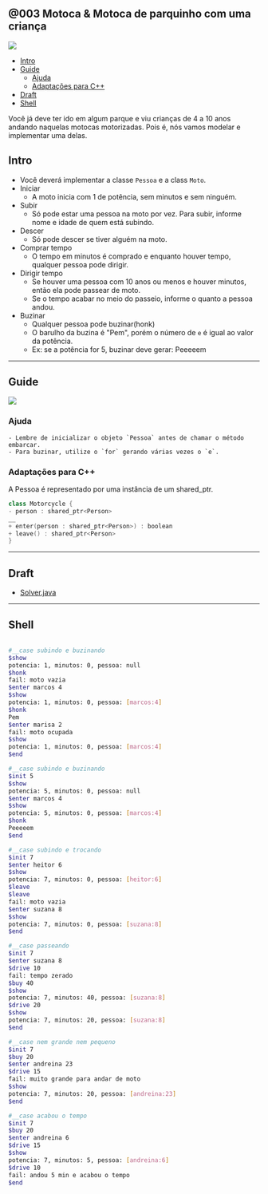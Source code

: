 ## @003 Motoca & Motoca de parquinho com uma criança

![](https://raw.githubusercontent.com/qxcodepoo/arcade/master/base/003/cover.jpg)

[](toc)

- [Intro](#intro)
- [Guide](#guide)
    - [Ajuda](#ajuda)
    - [Adaptações para C++](#adaptações-para-c)
- [Draft](#draft)
- [Shell](#shell)
[](toc)

Você já deve ter ido em algum parque e viu crianças de 4 a 10 anos andando naquelas motocas motorizadas. Pois é, nós vamos modelar e implementar uma delas.

## Intro

- Você deverá implementar a classe `Pessoa` e a class `Moto`.
- Iniciar
    - A moto inicia com 1 de potência, sem minutos e sem ninguém.
- Subir
    - Só pode estar uma pessoa na moto por vez. Para subir, informe nome e idade de quem está subindo.
- Descer
    - Só pode descer se tiver alguém na moto.
- Comprar tempo
    - O tempo em minutos é comprado e enquanto houver tempo, qualquer pessoa pode dirigir.
- Dirigir tempo
    - Se houver uma pessoa com 10 anos ou menos e houver minutos, então ela pode passear de moto.
    - Se o tempo acabar no meio do passeio, informe o quanto a pessoa andou.
- Buzinar
    - Qualquer pessoa pode buzinar(honk)
    - O barulho da buzina é "Pem", porém o número de `e` é igual ao valor da potência.
    - Ex: se a potência for 5, buzinar deve gerar: Peeeeem


***
## Guide
![](https://raw.githubusercontent.com/qxcodepoo/arcade/master/base/003/diagrama.png)


### Ajuda
    - Lembre de inicializar o objeto `Pessoa` antes de chamar o método embarcar.
    - Para buzinar, utilize o `for` gerando várias vezes o `e`. 


### Adaptações para C++
A Pessoa é representado por uma instância de um shared_ptr<Person>.

```cpp
class Motorcycle {
- person : shared_ptr<Person>
__
+ enter(person : shared_ptr<Person>) : boolean
+ leave() : shared_ptr<Person>
}
```

***
## Draft
- [Solver.java](https://raw.githubusercontent.com/qxcodepoo/arcade/master/base/003/.cache/solver_draft.java)


***
## Shell

```bash

#__case subindo e buzinando
$show
potencia: 1, minutos: 0, pessoa: null
$honk
fail: moto vazia
$enter marcos 4
$show
potencia: 1, minutos: 0, pessoa: [marcos:4]
$honk
Pem
$enter marisa 2
fail: moto ocupada
$show
potencia: 1, minutos: 0, pessoa: [marcos:4]
$end
```

```bash
#__case subindo e buzinando
$init 5
$show
potencia: 5, minutos: 0, pessoa: null
$enter marcos 4
$show
potencia: 5, minutos: 0, pessoa: [marcos:4]
$honk
Peeeeem
$end
```

```bash
#__case subindo e trocando
$init 7
$enter heitor 6
$show
potencia: 7, minutos: 0, pessoa: [heitor:6]
$leave
$leave
fail: moto vazia
$enter suzana 8
$show
potencia: 7, minutos: 0, pessoa: [suzana:8]
$end
```

```bash
#__case passeando
$init 7
$enter suzana 8
$drive 10
fail: tempo zerado
$buy 40
$show
potencia: 7, minutos: 40, pessoa: [suzana:8]
$drive 20
$show
potencia: 7, minutos: 20, pessoa: [suzana:8]
$end
```

```bash
#__case nem grande nem pequeno
$init 7
$buy 20
$enter andreina 23
$drive 15
fail: muito grande para andar de moto
$show
potencia: 7, minutos: 20, pessoa: [andreina:23]
$end
```

```bash
#__case acabou o tempo
$init 7
$buy 20
$enter andreina 6
$drive 15
$show
potencia: 7, minutos: 5, pessoa: [andreina:6]
$drive 10
fail: andou 5 min e acabou o tempo
$end
```





